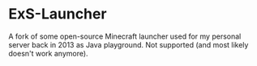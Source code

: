 # ExS-Launcher
A fork of some open-source Minecraft launcher used for my personal server back in 2013 as Java playground. Not supported (and most likely doesn't work anymore).
